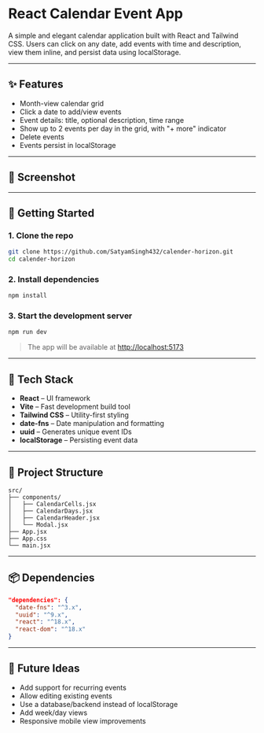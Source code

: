 # React Calendar Event App

A simple and elegant calendar application built with React and Tailwind CSS. Users can click on any date, add events with time and description, view them inline, and persist data using localStorage.

---

## ✨ Features

- Month-view calendar grid
- Click a date to add/view events
- Event details: title, optional description, time range
- Show up to 2 events per day in the grid, with "+ more" indicator
- Delete events
- Events persist in localStorage

---

## 📸 Screenshot

---

## 🚀 Getting Started

### 1. Clone the repo

```bash
git clone https://github.com/SatyamSingh432/calender-horizon.git
cd calender-horizon
```

### 2. Install dependencies

```bash
npm install
```

### 3. Start the development server

```bash
npm run dev
```

> The app will be available at [http://localhost:5173](http://localhost:5173)

---

## 🚠 Tech Stack

- **React** – UI framework
- **Vite** – Fast development build tool
- **Tailwind CSS** – Utility-first styling
- **date-fns** – Date manipulation and formatting
- **uuid** – Generates unique event IDs
- **localStorage** – Persisting event data

---

## 📂 Project Structure

```
src/
├── components/
│   ├── CalendarCells.jsx
│   ├── CalendarDays.jsx
│   ├── CalendarHeader.jsx
│   └── Modal.jsx
├── App.jsx
├── App.css
└── main.jsx
```

---

## 📦 Dependencies

```json
"dependencies": {
  "date-fns": "^3.x",
  "uuid": "^9.x",
  "react": "^18.x",
  "react-dom": "^18.x"
}
```

---

## 🔧 Future Ideas

- Add support for recurring events
- Allow editing existing events
- Use a database/backend instead of localStorage
- Add week/day views
- Responsive mobile view improvements
